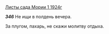 
[Листы сада Мории 1 1924г](https://127.0.0.1:4002/agni/1924)

___346___
Не ищи в полдень вечера.   

За плугом, пахарь, не скажи молитву отдыха.   

